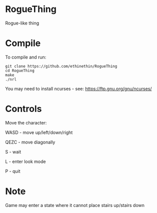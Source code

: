 # RogueThing
Rogue-like thing

# Compile
To compile and run:

    git clone https://github.com/ethinethin/RogueThing
    cd RogueThing
    make
    ./nrl

You may need to install ncurses - see: https://ftp.gnu.org/gnu/ncurses/

# Controls

Move the character:

WASD - move up/left/down/right

QEZC - move diagonally

S - wait

L - enter look mode

P - quit

# Note

Game may enter a state where it cannot place stairs up/stairs down

